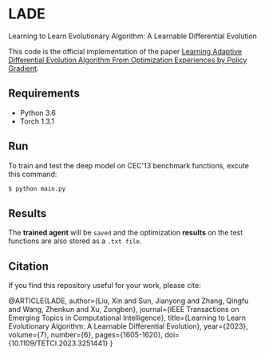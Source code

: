 # LADE
Learning to Learn Evolutionary Algorithm: A Learnable Differential Evolution

This code is the official implementation of the paper [Learning Adaptive Differential Evolution Algorithm From Optimization Experiences by Policy Gradient](https://ieeexplore.ieee.org/document/9359652).

## Requirements

- Python 3.6
- Torch 1.3.1

## Run 
 
To train and test the deep model on CEC'13 benchmark functions, excute this command:

```sh
$ python main.py
```

## Results

The **trained agent** will be `saved` and the optimization **results** on the test functions are also stored as a `.txt file`. 


## Citation

If you find this repository useful for your work, please cite:

@ARTICLE{LADE,
  author={Liu, Xin and Sun, Jianyong and Zhang, Qingfu and Wang, Zhenkun and Xu, Zongben},
  journal={IEEE Transactions on Emerging Topics in Computational Intelligence}, 
  title={Learning to Learn Evolutionary Algorithm: A Learnable Differential Evolution}, 
  year={2023},
  volume={7},
  number={6},
  pages={1605-1620},
  doi={10.1109/TETCI.2023.3251441}
  }
